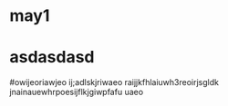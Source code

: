 # may1
# asdasdasd



#owijeoriawjeo ij;adlskjriwaeo raijjkfhlaiuwh3reoirjsgldk jnainauewhrpoesijflkjgiwpfafu uaeo

